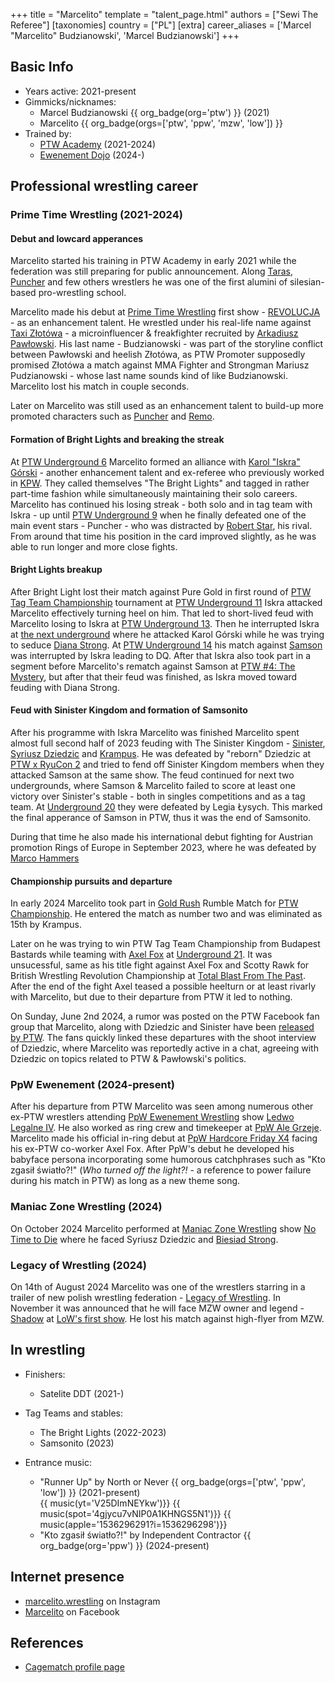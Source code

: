 +++
title = "Marcelito"
template = "talent_page.html"
authors = ["Sewi The Referee"]
[taxonomies]
country = ["PL"]
[extra]
career_aliases = ['Marcel "Marcelito" Budzianowski', 'Marcel Budzianowski']
+++

## Basic Info

* Years active: 2021-present
* Gimmicks/nicknames:
  - Marcel Budzianowski {{ org_badge(org='ptw') }} (2021)
  - Marcelito {{ org_badge(orgs=['ptw', 'ppw', 'mzw', 'low']) }}
* Trained by:
  - [PTW Academy](@/o/ptw-academy.md) (2021-2024)
  - [Ewenement Dojo](@/o/ewenement-dojo.md) (2024-)
 
## Professional wrestling career

### Prime Time Wrestling (2021-2024)

#### Debut and lowcard apperances

Marcelito started his training in PTW Academy in early 2021 while the federation was still preparing for public announcement. Along [Taras](@/w/taras.md), [Puncher](@/w/puncher.md) and few others wrestlers he was one of the first alumini of silesian-based pro-wrestling school. 

Marcelito made his debut at [Prime Time Wrestling](@/o/ptw.md) first show - [REVOLUCJA](@/e/ptw/2021-10-09-ptw-1-revolucja.md) - as an enhancement talent. He wrestled under his real-life name against [Taxi Złotówa](@/w/taxi-zlotowa.md) - a microinfluencer & freakfighter recruited by [Arkadiusz Pawłowski](@/w/pan-pawlowski.md). His last name - Budzianowski - was part of the storyline conflict between Pawłowski and heelish Złotówa, as PTW Promoter supposedly promised Złotówa a match against MMA Fighter and Strongman Mariusz Pudzianowski - whose last name sounds kind of like Budzianowski. Marcelito lost his match in couple seconds.

Later on Marcelito was still used as an enhancement talent to build-up more promoted characters such as [Puncher](@/w/puncher.md) and [Remo](@/w/remo.md). 

#### Formation of Bright Lights and breaking the streak

At [PTW Underground 6](@/e/ptw/2022-06-26-ptw-underground-6.md) Marcelito formed an alliance with [Karol "Iskra" Górski](@/w/iskra.md) - another enhancement talent and ex-referee who previously worked in [KPW](@/o/kpw.md). They called themselves "The Bright Lights" and tagged in rather part-time fashion while simultaneously maintaining their solo careers. Marcelito has continued his losing streak - both solo and in tag team with Iskra - up until [PTW Underground 9](/e/ptw/2022-10-30-ptw-underground-9.md) when he finally defeated one of the main event stars - Puncher - who was distracted by [Robert Star](@/w/robert-star.md), his rival. From around that time his position in the card improved slightly, as he was able to run longer and more close fights. 

#### Bright Lights breakup

After Bright Light lost their match against Pure Gold in first round of [PTW Tag Team Championship](@/c/ptw-tag-team-championship.md) tournament at [PTW Underground 11](@/e/ptw/2023-01-29-ptw-underground-11.md) Iskra attacked Marcelito effectively turning heel on him. That led to short-lived feud with Marcelito losing to Iskra at [PTW Underground 13](@/e/ptw/2023-03-26-ptw-underground-13.md). Then he interrupted Iskra at [the next underground](@/e/ptw/2023-04-23-ptw-underground-14.md) where he attacked Karol Górski while he was trying to seduce [Diana Strong](@/w/diana-strong.md). At [PTW Underground 14](@/e/ptw/2023-04-23-ptw-underground-14.md) his match against [Samson](@/w/samson.md) was interrupted by Iskra leading to DQ. After that Iskra also took part in a segment before Marcelito's rematch against Samson at [PTW #4: The Mystery](@/e/ptw/2023-06-25-ptw-4-mystery.md), but after that their feud was finished, as Iskra moved toward feuding with Diana Strong.

#### Feud with Sinister Kingdom and formation of Samsonito

After his programme with Iskra Marcelito was finished Marcelito spent almost full second half of 2023 feuding with The Sinister Kingdom - [Sinister](@/w/sinister.md), [Syriusz Dziedzic](@/w/dziedzic.md) and [Krampus](@/w/krampus.md). He was defeated by "reborn" Dziedzic at [PTW x RyuCon 2](@/e/ptw/2023-07-16-ptw-x-ryucon.md) and tried to fend off Sinister Kingdom members when they attacked Samson at the same show. The feud continued for next two undergrounds, where Samson & Marcelito failed to score at least one victory over Sinister's stable - both in singles competitions and as a tag team. At [Underground 20](@/e/ptw/2023-12-10-ptw-underground-20.md) they were defeated by Legia Łysych. This marked the final apperance of Samson in PTW, thus it was the end of Samsonito. 

During that time he also made his international debut fighting for Austrian promotion Rings of Europe in September 2023, where he was defeated by [Marco Hammers](@/w/marco-hammers.md)

#### Championship pursuits and departure

In early 2024 Marcelito took part in [Gold Rush](@/e/ptw/2024-02-03-ptw-5-gold-rush.md) Rumble Match for [PTW Championship](@/c/ptw-championship.md). He entered the match as number two and was eliminated as 15th by Krampus. 

Later on he was trying to win PTW Tag Team Championship from Budapest Bastards while teaming with [Axel Fox](@/w/axel-fox.md) at [Underground 21](@/e/ptw/2024-04-13-ptw-underground-21.md). It was unsucessful, same as his title fight against Axel Fox and Scotty Rawk for British Wrestling Revolution Championship at [Total Blast From The Past](@/e/ptw/2024-05-11-ptw-6.md). After the end of the fight Axel teased a possible heelturn or at least rivarly with Marcelito, but due to their departure from PTW it led to nothing.

On Sunday, June 2nd 2024, a rumor was posted on the PTW Facebook fan group that Marcelito, along with Dziedzic and Sinister have been [released by PTW](@/a/ptw-exits.md). The fans quickly linked these departures with the shoot interview of Dziedzic, where Marcelito was reportedly active in a chat, agreeing with Dziedzic on topics related to PTW & Pawłowski's politics. 

### PpW Ewenement (2024-present)

After his departure from PTW Marcelito was seen among numerous other ex-PTW wrestlers attending [PpW Ewenement Wrestling](@/o/ppw.md) show [Ledwo Legalne IV](@/e/ppw/2024-06-08-ppw-ledwo-legalne-4.md). He also worked as ring crew and timekeeper at [PpW Ale Grzeje](@/e/ppw/2024-07-13-ppw-ale-grzeje.md).
Marcelito made his official in-ring debut at [PpW Hardcore Friday X4](@/e/ppw/2024-08-23-ppw-hardcore-friday-x4.md) facing his ex-PTW co-worker Axel Fox. After PpW's debut he developed his babyface persona incorporating some humorous catchphrases such as "Kto zgasił światło?!" (_Who turned off the light?!_ - a reference to power failure during his match in PTW) as long as a new theme song. 

### Maniac Zone Wrestling (2024)

On October 2024 Marcelito performed at [Maniac Zone Wrestling](@/o/mzw.md) show [No Time to Die](@/e/mzw/2024-10-12-mzw-no-time-to-die.md) where he faced Syriusz Dziedzic and [Biesiad Strong](@/w/biesiad.md). 

### Legacy of Wrestling (2024)

On 14th of August 2024 Marcelito was one of the wrestlers starring in a trailer of new polish wrestling federation - [Legacy of Wrestling](@/o/low.md). In November it was announced that he will face MZW owner and legend - [Shadow](@/w/shadow.md) at [LoW's first show](@/e/low/2024-12-01-low-1.md). He lost his match against high-flyer from MZW.

## In wrestling

* Finishers:
  - Satelite DDT (2021-)
 
* Tag Teams and stables:
  - The Bright Lights (2022-2023)
  - Samsonito (2023)

* Entrance music:
  - "Runner Up" by North or Never
     {{ org_badge(orgs=['ptw', 'ppw', 'low']) }} (2021-present) <br>
 {{ music(yt='V25DImNEYkw')}}
 {{ music(spot='4gjycu7vNIP0A1KHNGS5N1')}}
 {{ music(apple='1536296291?i=1536296298')}}
  - "Kto zgasił światło?!" by Independent Contractor
 {{ org_badge(org='ppw') }} (2024-present) <br>  

## Internet presence

* [marcelito.wrestling](https://www.instagram.com/marcelito.wrestling/) on Instagram
* [Marcelito](https://www.facebook.com/marcelito.wrestler) on Facebook

## References

* [Cagematch profile page](https://www.cagematch.net/?id=2&nr=27414)
